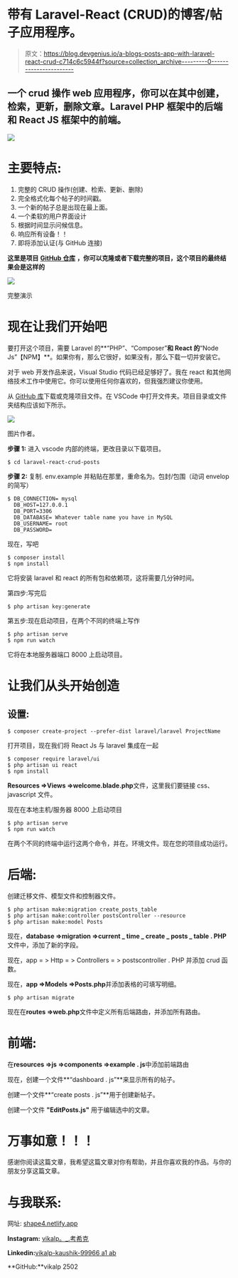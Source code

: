 # 带有 Laravel-React (CRUD)的博客/帖子应用程序。

> 原文：<https://blog.devgenius.io/a-blogs-posts-app-with-laravel-react-crud-c714c6c5944f?source=collection_archive---------0----------------------->

## 一个 crud 操作 web 应用程序，你可以在其中创建，检索，更新，删除文章。Laravel PHP 框架中的后端和 React JS 框架中的前端。

![](img/a0f7ee3663e06088577d680f71a000f1.png)

# 主要特点:

1.  完整的 CRUD 操作(创建、检索、更新、删除)
2.  完全格式化每个帖子的时间戳。
3.  一个新的帖子总是出现在最上面。
4.  一个柔软的用户界面设计
5.  根据时间显示问候信息。
6.  响应所有设备！！
7.  即将添加认证(与 GitHub 连接)

**这里是项目** [**GitHub 仓库**](https://github.com/vikalp2502/laravel-react-crud-posts) **，你可以克隆或者下载完整的项目，这个项目的最终结果会是这样的**

![](img/c9b5f148e9d77e4c873924f7a4a4b75a.png)

完整演示

# 现在让我们开始吧

要打开这个项目，需要 Laravel 的**“PHP”、“Composer”**和 React 的**“Node Js”【NPM】**。如果你有，那么它很好，如果没有，那么下载一切并安装它。

对于 web 开发作品来说，Visual Studio 代码已经足够好了。我在 react 和其他网络技术工作中使用它。你可以使用任何你喜欢的，但我强烈建议你使用。

从 [GitHub 库](https://github.com/vikalp2502/laravel-react-crud-posts)下载或克隆项目文件。在 VSCode 中打开文件夹。项目目录或文件夹结构应该如下所示。

![](img/538563a5f97a9eabfaefb97525df466a.png)

图片作者。

**步骤 1:** 进入 vscode 内部的终端，更改目录以下载项目。

```
$ cd laravel-react-crud-posts
```

**步骤 2:** 复制. env.example 并粘贴在那里，重命名为。包封/包围（动词 envelop 的简写）

```
$ DB_CONNECTION= mysql 
  DB_HOST=127.0.0.1 
  DB_PORT=3306 
  DB_DATABASE= Whatever table name you have in MySQL
  DB_USERNAME= root
  DB_PASSWORD=
```

现在，写吧

```
$ composer install
$ npm install
```

它将安装 laravel 和 react 的所有包和依赖项，这将需要几分钟时间。

第四步:写完后

```
$ php artisan key:generate
```

第五步:现在启动项目，在两个不同的终端上写作

```
$ php artisan serve
$ npm run watch
```

它将在本地服务器端口 8000 上启动项目。

# 让我们从头开始创造

## 设置:

```
$ composer create-project --prefer-dist laravel/laravel ProjectName
```

打开项目，现在我们将 React Js 与 laravel 集成在一起

```
$ composer require laravel/ui
$ php artisan ui react
$ npm install
```

**Resources =>Views =>welcome.blade.php**文件，这里我们要链接 css、javascript 文件。

现在在本地主机/服务器 8000 上启动项目

```
$ php artisan serve
$ npm run watch
```

在两个不同的终端中运行这两个命令，并在。环境文件。现在您的项目成功运行。

# 后端:

创建迁移文件、模型文件和控制器文件。

```
$ php artisan make:migration create_posts_table
$ php artisan make:controller postsController --resource
$ php artisan make:model Posts
```

现在，**database =>migration =>current _ time _ create _ posts _ table . PHP**文件中，添加了新的字段。

现在，app = > Http = > Controllers = > postscontroller . PHP 并添加 crud 函数。

现在，**app =>Models =>Posts.php**并添加表格的可填写明细。

```
$ php artisan migrate
```

现在在**routes =>web.php**文件中定义所有后端路由，并添加所有路由。

# 前端:

在**resources =>js =>components =>example . js**中添加前端路由

现在，创建一个文件**“dashboard . js”**来显示所有的帖子。

创建一个文件**“create posts . js”**用于创建新帖子。

创建一个文件 **"EditPosts.js"** 用于编辑选中的文章。

# 万事如意！！！

感谢你阅读这篇文章，我希望这篇文章对你有帮助，并且你喜欢我的作品。与你的朋友分享这篇文章。

# 与我联系:

网址: [shape4.netlify.app](http://shape4.netlify.app)

**Instagram:** [vikalp。_.考希克](https://instagram.com/vikalp._.kaushik)

**Linkedin:**[vikalp-kaushik-99966 a1 ab](https://linkedin.com/in/vikalp-kaushik-99966a1ab)

**GitHub:**vikalp 2502